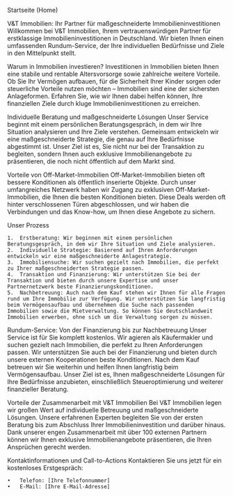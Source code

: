 Startseite (Home)

V&T Immobilien: Ihr Partner für maßgeschneiderte Immobilieninvestitionen
Willkommen bei V&T Immobilien, Ihrem vertrauenswürdigen Partner für erstklassige Immobilieninvestitionen in Deutschland. Wir bieten Ihnen einen umfassenden Rundum-Service, der Ihre individuellen Bedürfnisse und Ziele in den Mittelpunkt stellt.

Warum in Immobilien investieren?
Investitionen in Immobilien bieten Ihnen eine stabile und rentable Altersvorsorge sowie zahlreiche weitere Vorteile. Ob Sie Ihr Vermögen aufbauen, für die Sicherheit Ihrer Kinder sorgen oder steuerliche Vorteile nutzen möchten – Immobilien sind eine der sichersten Anlageformen. Erfahren Sie, wie wir Ihnen dabei helfen können, Ihre finanziellen Ziele durch kluge Immobilieninvestitionen zu erreichen.

Individuelle Beratung und maßgeschneiderte Lösungen
Unser Service beginnt mit einem persönlichen Beratungsgespräch, in dem wir Ihre Situation analysieren und Ihre Ziele verstehen. Gemeinsam entwickeln wir eine maßgeschneiderte Strategie, die genau auf Ihre Bedürfnisse abgestimmt ist. Unser Ziel ist es, Sie nicht nur bei der Transaktion zu begleiten, sondern Ihnen auch exklusive Immobilienangebote zu präsentieren, die noch nicht öffentlich auf dem Markt sind.

Vorteile von Off-Market-Immobilien
Off-Market-Immobilien bieten oft bessere Konditionen als öffentlich inserierte Objekte. Durch unser umfangreiches Netzwerk haben wir Zugang zu exklusiven Off-Market-Immobilien, die Ihnen die besten Konditionen bieten. Diese Deals werden oft hinter verschlossenen Türen abgeschlossen, und wir haben die Verbindungen und das Know-how, um Ihnen diese Angebote zu sichern.

Unser Prozess

	1.	Erstberatung: Wir beginnen mit einem persönlichen Beratungsgespräch, in dem wir Ihre Situation und Ziele analysieren.
	2.	Individuelle Strategie: Basierend auf Ihren Anforderungen entwickeln wir eine maßgeschneiderte Anlagestrategie.
	3.	Immobiliensuche: Wir suchen gezielt nach Immobilien, die perfekt zu Ihrer maßgeschneiderten Strategie passen.
	4.	Transaktion und Finanzierung: Wir unterstützen Sie bei der Transaktion und bieten durch unsere Expertise und unser Partnernetzwerk beste Finanzierungskonditionen.
	5.	Nachbetreuung: Auch nach dem Kauf stehen wir Ihnen für alle Fragen rund um Ihre Immobilie zur Verfügung. Wir unterstützen Sie langfristig beim Vermögensaufbau und übernehmen die Suche nach passenden Immobilien sowie die Mietverwaltung. So können Sie deutschlandweit Immobilien erwerben, ohne sich um die Verwaltung sorgen zu müssen.

Rundum-Service: Von der Finanzierung bis zur Nachbetreuung
Unser Service ist für Sie komplett kostenlos. Wir agieren als Käufermakler und suchen gezielt nach Immobilien, die perfekt zu Ihren Anforderungen passen. Wir unterstützen Sie auch bei der Finanzierung und bieten durch unsere externen Kooperationen beste Konditionen. Nach dem Kauf betreuen wir Sie weiterhin und helfen Ihnen langfristig beim Vermögensaufbau. Unser Ziel ist es, Ihnen maßgeschneiderte Lösungen für Ihre Bedürfnisse anzubieten, einschließlich Steueroptimierung und weiterer finanzieller Beratung.

Vorteile der Zusammenarbeit mit V&T Immobilien
Bei V&T Immobilien legen wir großen Wert auf individuelle Betreuung und maßgeschneiderte Lösungen. Unsere erfahrenen Experten begleiten Sie von der ersten Beratung bis zum Abschluss Ihrer Immobilieninvestition und darüber hinaus. Dank unserer engen Zusammenarbeit mit über 100 externen Partnern können wir Ihnen exklusive Immobilienangebote präsentieren, die Ihren Ansprüchen gerecht werden.

Kontaktinformationen und Call-to-Actions
Kontaktieren Sie uns jetzt für ein kostenloses Erstgespräch:

	•	Telefon: [Ihre Telefonnummer]
	•	E-Mail: [Ihre E-Mail-Adresse]
